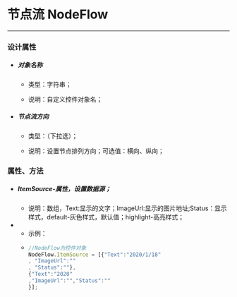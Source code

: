 # 节点流 NodeFlow

---

### 设计属性

* ##### 对象名称

  * 类型：字符串；

  * 说明：自定义控件对象名；
* ##### 节点流方向

  * 类型：（下拉选）；

  * 说明：设置节点排列方向；可选值：横向、纵向；

### 属性、方法

* ##### ItemSource-属性，设置数据源；

  * 说明：数组，Text:显示的文字；ImageUrl:显示的图片地址;Status：显示样式，default-灰色样式，默认值；highlight-高亮样式；
* * 示例：
  * ```js
    //NodeFlow为控件对象
    NodeFlow.ItemSource = [{"Text":"2020/1/18"
    , "ImageUrl":""
    , "Status":""},
    {"Text":"2020"
    ,"ImageUrl":"","Status":""
    }];
    ```

##### 



